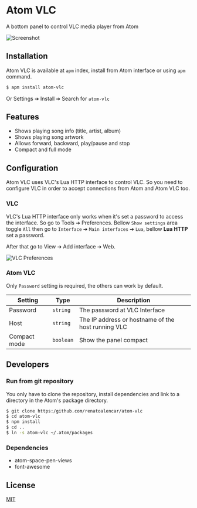 # Atom VLC

A bottom panel to control VLC media player from Atom

![Screenshot](https://github.com/renatoalencar/atom-vlc/raw/master/atom-vlc-screenshot.png)

## Installation

Atom VLC is available at `apm` index, install from Atom
interface or using `apm` command.

```bash
$ apm install atom-vlc
```

Or Settings ➔ Install ➔ Search for `atom-vlc`

## Features

* Shows playing song info (title, artist, album)
* Shows playing song artwork
* Allows forward, backward, play/pause and stop
* Compact and full mode

## Configuration

Atom VLC uses VLC's Lua HTTP interface to control VLC. So
you need to configure VLC in order to accept connections
from Atom and Atom VLC too.

### VLC

VLC's Lua HTTP interface only works when it's set a
password to access the interface. So go to Tools ➔
Preferences. Bellow `Show settings` area toggle `All` then
go to `Interface` ➔ `Main interfaces` ➔ `Lua`, bellow **Lua HTTP** set
a password.

After that go to View ➔ Add interface ➔ Web.

![VLC Preferences](https://github.com/renatoalencar/atom-vlc/raw/master/vlc-preferences.png)

### Atom VLC

Only `Password` setting is required, the others can work
by default.

Setting|Type|Description
---|---|---
Password|`string`|The password at VLC Interface
Host|`string`|The IP address or hostname of the host running VLC
Compact mode|`boolean`|Show the panel compact

## Developers

### Run from git repository

You only have to clone the repository, install dependencies
and link to a directory in the Atom's package directory.

```bash
$ git clone https:/github.com/renatoalencar/atom-vlc
$ cd atom-vlc
$ npm install
$ cd ..
$ ln -s atom-vlc ~/.atom/packages
```

### Dependencies

* atom-space-pen-views
* font-awesome

## License

[MIT](./LICENSE.md)
